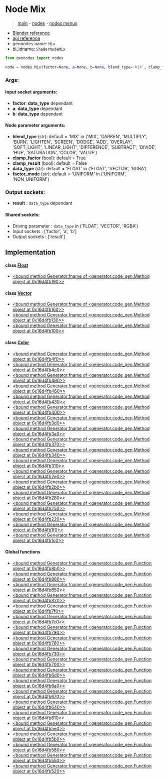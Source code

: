 # Node Mix

> [main](../structure.md) - [nodes](nodes.md) - [nodes menus](nodes_menus.md)

- [Blender reference](https://docs.blender.org/manual/en/latest/modeling/geometry_nodes/color/mix.html)
- [api reference](https://docs.blender.org/api/current/bpy.types.ShaderNodeMix.html)
- geonodes name: `Mix`
- bl_idname: `ShaderNodeMix`

```python
from geonodes import nodes

node = nodes.Mix(factor=None, a=None, b=None, blend_type='MIX', clamp_factor=True, clamp_result=False, data_type='FLOAT', factor_mode='UNIFORM')
```

### Args:

#### Input socket arguments:

- **factor**: **data_type** dependant
- **a**: **data_type** dependant
- **b**: **data_type** dependant

#### Node parameter arguments:

- **blend_type** (str): default = 'MIX' in ('MIX', 'DARKEN', 'MULTIPLY', 'BURN', 'LIGHTEN', 'SCREEN', 'DODGE', 'ADD', 'OVERLAY', 'SOFT_LIGHT', 'LINEAR_LIGHT', 'DIFFERENCE', 'SUBTRACT', 'DIVIDE', 'HUE', 'SATURATION', 'COLOR', 'VALUE')
- **clamp_factor** (bool): default = True
- **clamp_result** (bool): default = False
- **data_type** (str): default = 'FLOAT' in ('FLOAT', 'VECTOR', 'RGBA')
- **factor_mode** (str): default = 'UNIFORM' in ('UNIFORM', 'NON_UNIFORM')

### Output sockets:

- **result** : ``data_type`` dependant

#### Shared sockets:

- Driving parameter : ``data_type`` in ('FLOAT', 'VECTOR', 'RGBA')
- Input sockets  : ['factor', 'a', 'b']
- Output sockets : ['result']
## Implementation

#### class [Float](Float.md)

 - [<bound method Generator.fname of <generator.code_gen.Method object at 0x16d4fb190>>](Float.md#mix)
#### class [Vector](Vector.md)

 - [<bound method Generator.fname of <generator.code_gen.Method object at 0x16d4fb160>>](Vector.md#mix)
 - [<bound method Generator.fname of <generator.code_gen.Method object at 0x16d4fb130>>](Vector.md#mix_uniform)
 - [<bound method Generator.fname of <generator.code_gen.Method object at 0x16d4fb100>>](Vector.md#mix_non_uniform)
#### class [Color](Color.md)

 - [<bound method Generator.fname of <generator.code_gen.Method object at 0x16d4fb4f0>>](Color.md#mix)
 - [<bound method Generator.fname of <generator.code_gen.Method object at 0x16d4fb4c0>>](Color.md#mix_darken)
 - [<bound method Generator.fname of <generator.code_gen.Method object at 0x16d4fb490>>](Color.md#mix_multiply)
 - [<bound method Generator.fname of <generator.code_gen.Method object at 0x16d4fb460>>](Color.md#mix_burn)
 - [<bound method Generator.fname of <generator.code_gen.Method object at 0x16d4fb430>>](Color.md#mix_lighten)
 - [<bound method Generator.fname of <generator.code_gen.Method object at 0x16d4fb400>>](Color.md#mix_screen)
 - [<bound method Generator.fname of <generator.code_gen.Method object at 0x16d4fb3d0>>](Color.md#mix_dodge)
 - [<bound method Generator.fname of <generator.code_gen.Method object at 0x16d4fb3a0>>](Color.md#mix_add)
 - [<bound method Generator.fname of <generator.code_gen.Method object at 0x16d4fb370>>](Color.md#mix_overlay)
 - [<bound method Generator.fname of <generator.code_gen.Method object at 0x16d4fb340>>](Color.md#mix_soft_light)
 - [<bound method Generator.fname of <generator.code_gen.Method object at 0x16d4fb310>>](Color.md#mix_linear_light)
 - [<bound method Generator.fname of <generator.code_gen.Method object at 0x16d4fb2e0>>](Color.md#mix_difference)
 - [<bound method Generator.fname of <generator.code_gen.Method object at 0x16d4fb2b0>>](Color.md#mix_subtract)
 - [<bound method Generator.fname of <generator.code_gen.Method object at 0x16d4fb280>>](Color.md#mix_divide)
 - [<bound method Generator.fname of <generator.code_gen.Method object at 0x16d4fb250>>](Color.md#mix_hue)
 - [<bound method Generator.fname of <generator.code_gen.Method object at 0x16d4fb220>>](Color.md#mix_saturation)
 - [<bound method Generator.fname of <generator.code_gen.Method object at 0x16d4fb1f0>>](Color.md#mix_color)
 - [<bound method Generator.fname of <generator.code_gen.Method object at 0x16d4fb1c0>>](Color.md#mix_value)
#### Global functions

 - [<bound method Generator.fname of <generator.code_gen.Function object at 0x16d4fb8b0>>](function.md#float_mix)
 - [<bound method Generator.fname of <generator.code_gen.Function object at 0x16d4fb880>>](function.md#vector_mix)
 - [<bound method Generator.fname of <generator.code_gen.Function object at 0x16d4fb850>>](function.md#color_mix)
 - [<bound method Generator.fname of <generator.code_gen.Function object at 0x16d4fb820>>](function.md#color_darken)
 - [<bound method Generator.fname of <generator.code_gen.Function object at 0x16d4fb7f0>>](function.md#color_multiply)
 - [<bound method Generator.fname of <generator.code_gen.Function object at 0x16d4fb7c0>>](function.md#color_burn)
 - [<bound method Generator.fname of <generator.code_gen.Function object at 0x16d4fb790>>](function.md#color_lighten)
 - [<bound method Generator.fname of <generator.code_gen.Function object at 0x16d4fb760>>](function.md#color_screen)
 - [<bound method Generator.fname of <generator.code_gen.Function object at 0x16d4fb730>>](function.md#color_dodge)
 - [<bound method Generator.fname of <generator.code_gen.Function object at 0x16d4fb700>>](function.md#color_add)
 - [<bound method Generator.fname of <generator.code_gen.Function object at 0x16d4fb6d0>>](function.md#color_overlay)
 - [<bound method Generator.fname of <generator.code_gen.Function object at 0x16d4fb6a0>>](function.md#color_soft_light)
 - [<bound method Generator.fname of <generator.code_gen.Function object at 0x16d4fb670>>](function.md#color_linear_light)
 - [<bound method Generator.fname of <generator.code_gen.Function object at 0x16d4fb640>>](function.md#color_difference)
 - [<bound method Generator.fname of <generator.code_gen.Function object at 0x16d4fb610>>](function.md#color_subtract)
 - [<bound method Generator.fname of <generator.code_gen.Function object at 0x16d4fb5e0>>](function.md#color_divide)
 - [<bound method Generator.fname of <generator.code_gen.Function object at 0x16d4fb5b0>>](function.md#color_hue)
 - [<bound method Generator.fname of <generator.code_gen.Function object at 0x16d4fb580>>](function.md#color_saturation)
 - [<bound method Generator.fname of <generator.code_gen.Function object at 0x16d4fb550>>](function.md#color_color)
 - [<bound method Generator.fname of <generator.code_gen.Function object at 0x16d4fb520>>](function.md#color_value)

